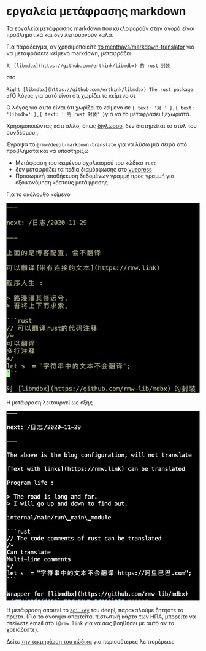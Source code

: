 # εργαλεία μετάφρασης markdown

Τα εργαλεία μετάφρασης markdown που κυκλοφορούν στην αγορά είναι προβληματικά και δεν λειτουργούν καλά.

Για παράδειγμα, αν χρησιμοποιείτε [το menthays/markdown-translator](https://github.com/menthays/markdown-translator) για να μεταφράσετε κείμενο markdown, μεταφράζει

`对 [libmdbx](https://github.com/erthink/libmdbx) 的 rust 封装`

στο

`Right [libmdbx](https://github.com/erthink/libmdbx) The rust package of`Ο λόγος για αυτό είναι ότι χωρίζει το κείμενο σε

Ο λόγος για αυτό είναι ότι χωρίζει το κείμενο σε `{ text: '对 ' },{ text: 'libmdbx' },{ text: ' 的 rust 封装' }`για να το μεταφράσει ξεχωριστά.

Χρησιμοποιώντας κάτι άλλο, όπως [δίγλωσσο](https://github.com/zjp-CN/bilingual/issues/22), δεν διατηρείται το στυλ του συνδέσμου [.](https://github.com/zjp-CN/bilingual/issues/22)

Έγραψα το `@rmw/deepl-markdown-translate` για να λύσω μια σειρά από προβλήματα και να υποστηρίξω

* Μετάφραση του κειμένου σχολιασμού του κώδικα `rust`
* δεν μεταφράζει τα πεδία διαμόρφωσης στο [vuepress](https://v2.vuepress.vuejs.org/zh/reference/default-theme/frontmatter.html#prev)
* Προσωρινή αποθήκευση δεδομένων γραμμή προς γραμμή για εξοικονόμηση κόστους μετάφρασης

Για το ακόλουθο κείμενο

![](https://raw.githubusercontent.com/gcxfd/img/gh-pages/nc10t5.png)

Η μετάφραση λειτουργεί ως εξής

![](https://raw.githubusercontent.com/gcxfd/img/gh-pages/CytFEw.png)

Η μετάφραση απαιτεί το [`api key`](https://www.deepl.com/pro-api) του deepl, παρακαλούμε ζητήστε το πρώτα. (Για το άνοιγμα απαιτείται πιστωτική κάρτα των ΗΠΑ, μπορείτε να στείλετε email στο `i@rmw.link` για να σας βοηθήσει με αυτό αν το χρειάζεστε).

Δείτε [την τεκμηρίωση του κώδικα](https://www.npmjs.com/package/@rmw/deepl-markdown-translate) για περισσότερες λεπτομέρειες
